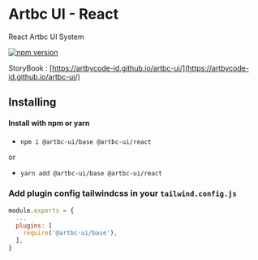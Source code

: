 Artbc UI - React 
============================
React Artbc UI System

[![npm version](https://img.shields.io/npm/v/@artbc-ui/react.svg?style=flat)](https://www.npmjs.com/package/@artbc-ui/react) 

StoryBook : [https://artbycode-id.github.io/artbc-ui/](https://artbycode-id.github.io/artbc-ui/)

## Installing 

#### Install with npm or yarn
- `npm i @artbc-ui/base @artbc-ui/react`

or
- `yarn add @artbc-ui/base @artbc-ui/react`


### Add plugin config tailwindcss in your `tailwind.config.js`
```js
module.exports = {
  ...
  plugins: [
    require('@artbc-ui/base'),
  ],
}

```